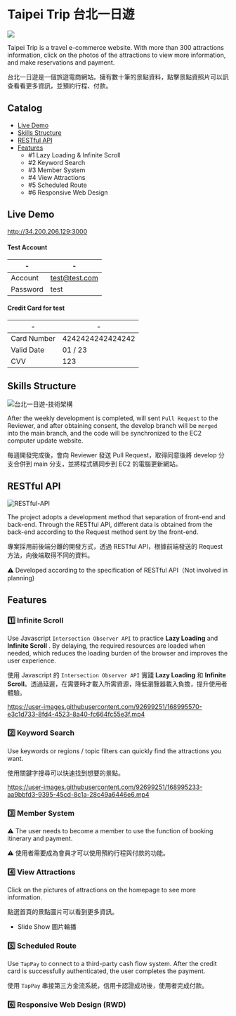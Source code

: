 # Taipei Trip 台北一日遊


![](https://i.imgur.com/PzYAbIc.jpg)

Taipei Trip is a travel e-commerce website. With more than 300 attractions information, click on the photos of the attractions to view more information, and make reservations and payment.


台北一日遊是一個旅遊電商網站。擁有數十筆的景點資料，點擊景點資照片可以訊查看看更多資訊，並預約行程、付款。

## Catalog
- [Live Demo](#live-demo)
- [Skills Structure](#skills-structure)
- [RESTful API](#restful-api)
- [Features](#features)
  - #1 Lazy Loading & Infinite Scroll
  - #2 Keyword Search
  - #3 Member System
  - #4 View Attractions
  - #5 Scheduled Route
  - #6 Responsive Web Design


## Live Demo


http://34.200.206.129:3000

#### Test Account
| - | - |
| -------- | -------- |
| Account | test@test.com |
| Password | test |

#### Credit Card for test
| - | - |
| -------- | -------- |
| Card Number	 | 4242424242424242 |
| Valid Date	 | 01 / 23 |
| CVV	 | 123 |

## Skills Structure
![台北一日遊-技術架構](https://user-images.githubusercontent.com/75563062/133192590-4eb4a1bd-8b64-436f-8c07-e8c1a2cede1d.png)

After the weekly development is completed, will sent `Pull Request` to the Reviewer, and after obtaining consent, the develop branch will be `merged` into the main branch, and the code will be synchronized to the EC2 computer update website.

每週開發完成後，會向 Reviewer 發送 Pull Request，取得同意後將 develop 分支合併到 main 分支，並將程式碼同步到 EC2 的電腦更新網站。


## RESTful API

![RESTful-API](https://user-images.githubusercontent.com/75563062/132503738-f72395fd-fa6c-4e72-bcda-62cf26673d63.png)

The project adopts a development method that separation of front-end and back-end. Through the RESTful API, different data is obtained from the back-end according to the Request method sent by the front-end.

專案採用前後端分離的開發方式，透過 RESTful API，根據前端發送的 Request 方法，向後端取得不同的資料。

⚠️ Developed according to the specification of RESTful API（Not involved in planning)



## Features

### 1️⃣ Infinite Scroll
Use Javascript `Intersection Observer API` to practice **Lazy Loading** and **Infinite Scroll** . By delaying, the required resources are loaded when needed, which reduces the loading burden of the browser and improves the user experience.

使用 Javascript 的 `Intersection Observer API` 實踐 **Lazy Loading** 和 **Infinite Scroll**。透過延遲，在需要時才載入所需資源，降低瀏覽器載入負擔，提升使用者體驗。



https://user-images.githubusercontent.com/92699251/168995570-e3c1d733-8fd4-4523-8a40-fc664fc55e3f.mp4





### 2️⃣ Keyword Search
Use keywords or regions / topic filters can quickly find the attractions you want.

使用關鍵字搜尋可以快速找到想要的景點。



https://user-images.githubusercontent.com/92699251/168995233-aa9bbfd3-9395-45cd-8c1a-28c49a6446e6.mp4




### 3️⃣ Member System
⚠️ The user needs to become a member to use the function of booking itinerary and payment.

⚠️ 使用者需要成為會員才可以使用預約行程與付款的功能。



### 4️⃣ View Attractions
Click on the pictures of attractions on the homepage to see more information.

點選首頁的景點圖片可以看到更多資訊。

- Slide Show 圖片輪播




### 5️⃣ Scheduled Route
Use `TapPay` to connect to a third-party cash flow system. After the credit card is successfully authenticated, the user completes the payment.

使用 `TapPay` 串接第三方金流系統，信用卡認證成功後，使用者完成付款。



### 6️⃣ Responsive Web Design (RWD)
